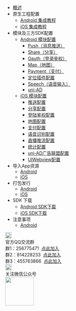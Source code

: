 * [概述](/5PlusDocs/README.md)
* 原生工程配置
	* [Android 集成教程](/5PlusDocs/usesdk/android.md)
	* [iOS 集成教程](/5PlusDocs/usesdk/ios.md)
* 模块及三方SDK配置
	* [Android 模块配置](/5PlusDocs/usemodule/android.md)
		* [Push（消息推送）](/5PlusDocs/usemodule/androidModuleConfig/push.md)
		* [Share（分享）](/5PlusDocs/usemodule/androidModuleConfig/share.md)
		* [Oauth（登录鉴权）](/5PlusDocs/usemodule/androidModuleConfig/oauth.md)
		* [Map（地图）](/5PlusDocs/usemodule/androidModuleConfig/map.md)
		* [Payment（支付）](/5PlusDocs/usemodule/androidModuleConfig/pay.md)
		* [定位插件配置](/5PlusDocs/usemodule/androidModuleConfig/geolocation.md)
		* [Speech（语音输入）](/5PlusDocs/usemodule/androidModuleConfig/speech.md)
		* [uni-AD](/5PlusDocs/usemodule/androidModuleConfig/uniad.md)
	* [iOS 模块配置](/5PlusDocs/usemodule/iOSModuleConfig/common.md)
        * [推送配置](/5PlusDocs/usemodule/iOSModuleConfig/push.md)
        * [分享配置](/5PlusDocs/usemodule/iOSModuleConfig/share.md)
        * [登陆鉴权配置](/5PlusDocs/usemodule/iOSModuleConfig/oauth.md)
        * [地图配置](/5PlusDocs/usemodule/iOSModuleConfig/map.md)
        * [支付配置](/5PlusDocs/usemodule/iOSModuleConfig/pay.md)
        * [语音识别配置](/5PlusDocs/usemodule/iOSModuleConfig/speech.md)
        * [直播推流配置](/5PlusDocs/usemodule/iOSModuleConfig/livepusher.md)
        * [统计配置](/5PlusDocs/usemodule/iOSModuleConfig/statistic.md)
        * [uni-AD广告联盟配置](/5PlusDocs/usemodule/iOSModuleConfig/uniad.md)
        * [UIWebview配置](/5PlusDocs/usemodule/iOSModuleConfig/uiwebview.md)
* 导入App资源
	* [Android](/5PlusDocs/importfeproject/android.md)
	* [iOS](/5PlusDocs/importfeproject/ios.md)
* 打包发行
	* [Android](/5PlusDocs/package/android.md)
	* [iOS](/5PlusDocs/package/ios.md)
* SDK 下载
	* [Android SDK下载](/5PlusDocs/download/android.md)
	* [iOS SDK下载](/5PlusDocs/download/ios.md)
* 注意事项
	* [Android](/5PlusDocs/FAQ/android.md)
<div class="contact-box">
	<div class="contact-item">
	  <img src="//img-cdn-qiniu.dcloud.net.cn/uniapp/doc/qq@2x.png" width="20" height="20"/>
	  <div class="contact-smg">
	     <div>官方QQ交流群</div>
	  <div>群1：256775471 &nbsp;<a target="_blank" href="//shang.qq.com/wpa/qunwpa?idkey=e9a0a98c947bf555cf61cae9c63263561b7424924e0dbb9acb6e8c7c02a8054e">点此加入</a></div>
	  <div>群2：814228233 &nbsp;<a target="_blank" href="//shang.qq.com/wpa/qunwpa?idkey=84e520e837b7343e9c3eaf2dc1f298efd88d8275a523a63be391ac11eefa6a77">点此加入</a></div>
	  <div>群3：455763866 &nbsp;<a target="_blank" href="//shang.qq.com/wpa/qunwpa?idkey=415e1f1f37db61d842027054917b5b4110b26908463e0689334ec9afacabf01c">点此加入</a></div>
	  </div>
	</div>
  <div class="contact-item">
  	<img src="//img-cdn-qiniu.dcloud.net.cn/uniapp/doc/weixin@2x.png" width="20" height="20"/>
  	<div class="contact-smg">
  		<div>关注微信公众号</div>
  		<img src="https://img-cdn-qiniu.dcloud.net.cn/uniapp/doc/weixin.jpg" width="90" height="90"/>
  	</div>
  </div>
</div>
